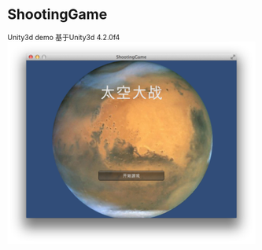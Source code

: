 ShootingGame
============

Unity3d demo
基于Unity3d 4.2.0f4
![image](https://github.com/mingchaoyan/ShootingGame/blob/master/GameShots/start.png)
